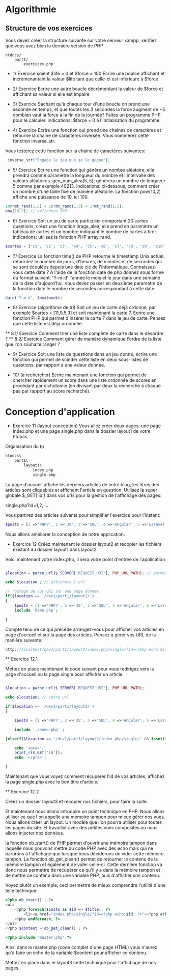 # Algorithmie

## Structure de vos exercices

Vous devez créer la structure suivante sur votre serveur xampp, vérifiez que vous avez bien la dernière version de PHP

```
htdocs/
	part1/
		exercices.php
```

* 1/ Exercice
soient $life = 0 et $force = 100
Ecrire une boulce affichant et incrémenantant la valeur $life tant que celle-ci est inférieure à $force

* 2/ Exercice 
Ecrire une autre boucle décrémentant la valeur de $force et affichant sa valeur si elle est impaire

* 3/ Exercice
Sachant qu'à chaque tour d'une boucle on prend une seconde en temps, et que toutes les 3 secondes la force augment de +5 combien vaut la force à la fin de la journée? Faites un programme PHP pour le calculer. 
indications: $force = 0 à l'initialisation du programme.

* 4/ Exercice
 Ecrire une fonction qui prend une chaines de caractères et retourne la chaine de caractères inversée. Vous nommerez cette fonction inverse_str.
 
 Vous testerez cette fonction sur la chaine de caractères suivantes:
 
```php
 inverse_str("Engage le jeu que je le gagne");
```
 
* 5/ Exercice
Ecrire une fonction qui génère un nombre aléatoire, elle prendra comme paramètre la longueur du nombre et l'intervalle des valeurs aléatoires.
gen_num_alea(5, 5); génèrera un nombre de longueur 5 comme par exemple 40213.
Indications: ci-dessous, comment créer un nombre d'une taille fixe de manière aléatoire. La fonction pow(10,2) affiche une puissance de 10, ici 100.

```php
100*mt_rand(1,5) + 10*mt_rand(1,5) + 1*mt_rand(1,5); 
pow(10,2); // affichera 100

```

* 6/ Exercice
Soit un jeu de carte particulier comportant 20 cartes questions, créez une fonction tirage_alea, elle prend en paramètre un tableau de cartes et un nombre indiquant le nombre de cartes à tirer.
indications: utilisez la fonction PHP array_rand.

```php
$cartes = ['c1', 'c2', 'c3', 'c4', 'c5', 'c6', 'c7', 'c8', 'c9', 'c10', 'c11', 'c12', 'c13', 'c14', 'c15','c16', 'c17', 'c18', 'c19', 'c20'];

```

* 7/ Exercice 
La fonction time() de PHP retourne le timestamp Unix actuel, retournez le nombre de jours, d'heures, de minutes et de secondes qui se sont écoulées depuis une date clé de l'informatique. Connaissez-vous cette date ?
A l'aide de la fonction date de php donnez sous forme du format suivant: 'Y-m-d' l'année le mois et le jour dans une semaine de la date d'aujourd'hui, vous devez passer en deuxième paramètre de la fonction date le nombre de secondes correspondant à cette date:

```php
date('Y-m-d', $nextweek);
```

* 8/ Exercice (algorithme de tri) 
Soit un jeu de carte déjà ordonné, par exemple $cartes = [11,9,5,3] et soit maintenant la carte 7.
Ecrire une fonction PHP qui permet d'insérer la carte 7 dans le jeu de carte. Pensez que cette liste est déjà ordonnée.

** 8.1/ Exercice 
Comment trier une liste complète de carte dans le désordre ?
** 8.2/ Exercice
Comment gérer de manière dynamique l'ordre de la liste que l'on souhaite ranger ?

* 9/ Exercice
Soit une liste de questions dans un jeu donné, écrire une fonction qui permet de scinder cette liste en deux sous-listes de questions, par rapport à une valeur donnée.

* 10/ (à rechercher)
Ecrire maintenant une fonction qui permet de chercher rapidement un score dans une liste ordonnée de scores en procédant par dichotomie (en divisant par deux la recherche à chaque pas par rapport au score recherché).

# Conception d'application
* Exercice 11 (layout conception)
Vous allez créer deux pages: une page index.php et une page single.php dans le dossier layout1 de votre htdocs

Organisation du tp

```php
htodcs\
	part1\
		layout1\
			index.php
			single.php
```

La page d'accueil affiche les derniers articles de votre blog, les titres des articles sont cliquables et affichent l'article en question. Utilisez la super globale $_GET['id'] dans vos urls pour la gestion de l'affichage des pages:

single.php?id=1,2, ... 

Vous partirez des articles suivants pour simplifier l'exercice pour l'instant:

```php
$posts = [1 =>'PHP7', 2 =>'JS', 3 =>'SQL', 4 =>'Angular', 5 =>'Laravel'];
```

Nous allons améliorer la conception de notre application.

* Exercice 12
Créez maintenant le dossier layout2 et recopier les fichiers existant du dossier layout1 dans layout2

Voici maintenant votre index.php, il sera votre point d'entrée de l'application
```php

$location = parse_url($_SERVER['REQUEST_URI'], PHP_URL_PATH); // permet de récupérer la partie URI de l'URL

echo $location ; // affichera l'url

// routage de vos URI sur une page donnée
if($location == '/dev1/part1/layout2/')
{
	$posts = [1 =>'PHP7', 2 =>'JS', 3 =>'SQL', 4 =>'Angular', 5 =>'Laravel'];
	include 'home.php';

}

```
Compte tenu de ce qui précéde arrangez-vous pour afficher vos articles en page d'accueil et sur la page des articles. Pensez à gérer vos URL de la manière suivante:

```php
http://localhost/dev1/part1/layout2/index.php/single/?id=<?php echo $id; ?>
```

** Exercice 12.1

Mettez en place maintenant le code suivant pour vous redirigez vers la page d'accueil ou la page single pour afficher un article.

```php

$location = parse_url($_SERVER['REQUEST_URI'], PHP_URL_PATH);

echo $location; // votre url

if($location == '/dev1/part1/layout2/')
{

	$posts = [1 =>'PHP7', 2 =>'JS', 3 =>'SQL', 4 =>'Angular', 5 =>'Laravel'];

	include './home.php' ;

}elseif($location == '/dev1/part1/layout2/index.php/single/' && isset($_GET['id'])){

	echo '<pre>';
	print_r($_GET['id']);
	echo '</pre>';

}

```

Maintenant que vous voyez comment récupérer l'id de vos articles, affichez la page single.php avec le bon titre d'article.

** Exercice 12.2

Créez un dossier layout3 et recopier nos fichiers, pour faire la suite.

Et maintenant nous allons introduire un point technique en PHP. Nous allons utiliser ce que l'on appelle une mémoire tampon pour mieux gérer nos vues. Nous allons créer un layout. Un modèle que l'on pourra utiliser pour toutes les pages du site. Et travailler avec des petites vues composites où nous allons injecter nos données.

la fonction ob_start() de PHP permet d'ouvrir une mémoire tampon dans laquelle nous pouvons mettre du code PHP avec des echo mais qui ne partirons à l'affichage que lorsque nous déciderons de vider cette mémoire tampon. La fonction ob_get_clean() permet de retourner le contenu de la mémoire tampon et également de vider celle-ci. Cette dernière fonction va donc nous permettre de récupérer ce qu'il y a dans la mémoire tampon et de mettre ce contenu dans une variable PHP, puis d'afficher son contenu.

Voyez plutôt un exemple, ceci permettra de mieux comprendre l'utilité d'une telle techinque:

```php
<?php ob_start() ; ?>
<ul>
	<?php foreach($posts as $id => $title): ?>
		<li><a href="index.php/single/?id=<?php echo $id; ?>"><?php echo $title ?></a></li>
	<?php endforeach; ?>
</ul>
<?php $content = ob_get_clean() ; ?>

<?php include 'master.php' ?>
```

Ainsi dans le master.php (code complet d'une page HTML) vous n'aurez qu'à faire un echo de la variable $content pour afficher ce contenu.

Mettez en place dans le layout3 cette technique pour l'affichage de nos pages.